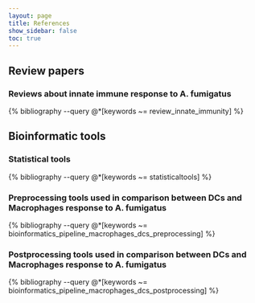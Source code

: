 ```yaml
---
layout: page
title: References
show_sidebar: false
toc: true
---
```



## Review papers

### Reviews about innate immune response to A. fumigatus

{% bibliography --query @*[keywords ~= review_innate_immunity] %}


## Bioinformatic tools





### Statistical tools

{% bibliography --query @*[keywords ~= statisticaltools] %}

### Preprocessing tools used in comparison between DCs and Macrophages response to A. fumigatus
{% bibliography --query @*[keywords ~= bioinformatics_pipeline_macrophages_dcs_preprocessing] %}

### Postprocessing tools used in comparison between DCs and Macrophages response to A. fumigatus
{% bibliography --query @*[keywords ~= bioinformatics_pipeline_macrophages_dcs_postprocessing] %}
